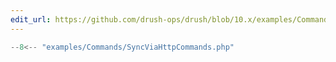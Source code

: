 ```yaml
---
edit_url: https://github.com/drush-ops/drush/blob/10.x/examples/Commands/SyncViaHttpCommands.php
---
```

```php
--8<-- "examples/Commands/SyncViaHttpCommands.php"
```

